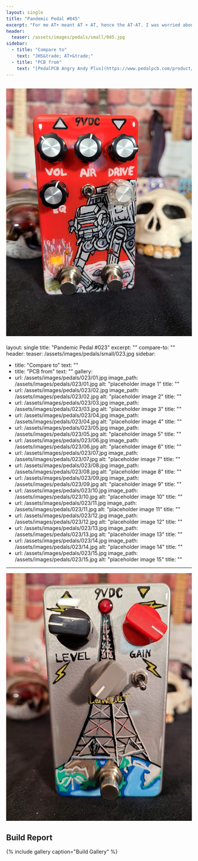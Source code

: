 ```yaml
---
layout: single
title: "Pandemic Pedal #045"
excerpt: "For me AT+ meant AT + AT, hence the AT-AT. I was worried about trying to paint something with so much detail, so small. I felt I did a passible job. The best friend asked why the AT-AT has boobs. I thought it was just his crazy dirty mind. That was until someone on social media asked the same question. I need to get better at perspectives. That clear knob blends in really well though."
header:
  teaser: /assets/images/pedals/small/045.jpg
sidebar:
  - title: "Compare to"
    text: "JHS&trade; AT+&trade;"
  - title: "PCB from"
    text: "[PedalPCB Angry Andy Plus](https://www.pedalpcb.com/product/angryandyplus/)"
---
```


![header](/assets/images/pedals/045.jpg)
--
layout: single
title: "Pandemic Pedal #023"
excerpt: ""
compare-to: ""
header:
  teaser: /assets/images/pedals/small/023.jpg
sidebar:
  - title: "Compare to"
    text: ""
  - title: "PCB from"
    text: ""
gallery:
  - url: /assets/images/pedals/023/01.jpg
    image_path: /assets/images/pedals/023/01.jpg
    alt: "placeholder image 1"
    title: ""
  - url: /assets/images/pedals/023/02.jpg
    image_path: /assets/images/pedals/023/02.jpg
    alt: "placeholder image 2"
    title: ""
  - url: /assets/images/pedals/023/03.jpg
    image_path: /assets/images/pedals/023/03.jpg
    alt: "placeholder image 3"
    title: ""
  - url: /assets/images/pedals/023/04.jpg
    image_path: /assets/images/pedals/023/04.jpg
    alt: "placeholder image 4"
    title: ""
  - url: /assets/images/pedals/023/05.jpg
    image_path: /assets/images/pedals/023/05.jpg
    alt: "placeholder image 5"
    title: ""
  - url: /assets/images/pedals/023/06.jpg
    image_path: /assets/images/pedals/023/06.jpg
    alt: "placeholder image 6"
    title: ""
  - url: /assets/images/pedals/023/07.jpg
    image_path: /assets/images/pedals/023/07.jpg
    alt: "placeholder image 7"
    title: ""
  - url: /assets/images/pedals/023/08.jpg
    image_path: /assets/images/pedals/023/08.jpg
    alt: "placeholder image 8"
    title: ""
  - url: /assets/images/pedals/023/09.jpg
    image_path: /assets/images/pedals/023/09.jpg
    alt: "placeholder image 9"
    title: ""
  - url: /assets/images/pedals/023/10.jpg
    image_path: /assets/images/pedals/023/10.jpg
    alt: "placeholder image 10"
    title: ""
  - url: /assets/images/pedals/023/11.jpg
    image_path: /assets/images/pedals/023/11.jpg
    alt: "placeholder image 11"
    title: ""
  - url: /assets/images/pedals/023/12.jpg
    image_path: /assets/images/pedals/023/12.jpg
    alt: "placeholder image 12"
    title: ""
  - url: /assets/images/pedals/023/13.jpg
    image_path: /assets/images/pedals/023/13.jpg
    alt: "placeholder image 13"
    title: ""
  - url: /assets/images/pedals/023/14.jpg
    image_path: /assets/images/pedals/023/14.jpg
    alt: "placeholder image 14"
    title: ""
  - url: /assets/images/pedals/023/15.jpg
    image_path: /assets/images/pedals/023/15.jpg
    alt: "placeholder image 15"
    title: ""
---

![header](/assets/images/pedals/023.jpg)



## Build Report ##



{% include gallery caption="Build Gallery" %}